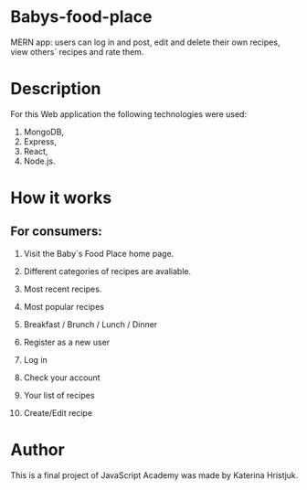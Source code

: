 # Babys-food-place
MERN app: users can log in and post, edit and delete their own recipes, view others` recipes and rate them.

# Description
For this Web application the following technologies were used:
1. MongoDB,
1. Express,
1. React,
1. Node.js.

# How it works

## For consumers:
1. Visit the Baby`s Food Place home page.
2. Different categories of recipes are avaliable.
3. Most recent recipes.

4. Most popular recipes

5. Breakfast / Brunch / Lunch / Dinner

6. Register as a new user

7. Log in

8. Check your account

9. Your list of recipes

10. Create/Edit recipe

# Author
This is a final project of JavaScript Academy was made by Katerina Hristjuk.